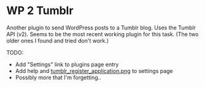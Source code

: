 WP 2 Tumblr
===========

Another plugin to send WordPress posts to a Tumblr blog. Uses the Tumblr API (v2). 
Seems to be the most recent working plugin for this task. (The two older ones I found and tried don't work.)

TODO:  
* Add "Settings" link to plugins page entry
* Add help and [tumblr_register_application.png](https://raw.github.com/CarpeNoctem/wp2tumblr/master/includes/tumblr_register_application.png) to settings page
* Possibly more that I'm forgetting..
